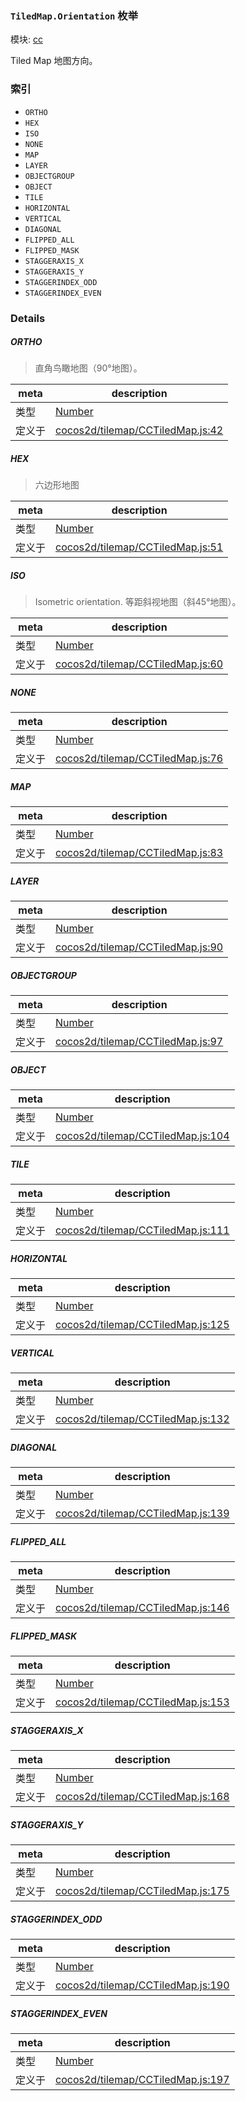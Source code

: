 ### `TiledMap.Orientation` 枚举



模块: [cc](../modules/cc.md)


Tiled Map 地图方向。


### 索引
  - `ORTHO`
  - `HEX`
  - `ISO`
  - `NONE`
  - `MAP`
  - `LAYER`
  - `OBJECTGROUP`
  - `OBJECT`
  - `TILE`
  - `HORIZONTAL`
  - `VERTICAL`
  - `DIAGONAL`
  - `FLIPPED_ALL`
  - `FLIPPED_MASK`
  - `STAGGERAXIS_X`
  - `STAGGERAXIS_Y`
  - `STAGGERINDEX_ODD`
  - `STAGGERINDEX_EVEN`

### Details


##### ORTHO

> 直角鸟瞰地图（90°地图）。

| meta | description |
|------|-------------|
| 类型 | <a href="https://developer.mozilla.org/en/JavaScript/Reference/Global_Objects/Number" class="crosslink external" target="_blank">Number</a> |
| 定义于 | [cocos2d/tilemap/CCTiledMap.js:42](https://github.com/cocos-creator/engine/blob/d6ec4c03aa86f40af14d21ef9f059fed5e540c58/cocos2d/tilemap/CCTiledMap.js#L42) |



##### HEX

> 六边形地图

| meta | description |
|------|-------------|
| 类型 | <a href="https://developer.mozilla.org/en/JavaScript/Reference/Global_Objects/Number" class="crosslink external" target="_blank">Number</a> |
| 定义于 | [cocos2d/tilemap/CCTiledMap.js:51](https://github.com/cocos-creator/engine/blob/d6ec4c03aa86f40af14d21ef9f059fed5e540c58/cocos2d/tilemap/CCTiledMap.js#L51) |



##### ISO

> Isometric orientation.
等距斜视地图（斜45°地图）。

| meta | description |
|------|-------------|
| 类型 | <a href="https://developer.mozilla.org/en/JavaScript/Reference/Global_Objects/Number" class="crosslink external" target="_blank">Number</a> |
| 定义于 | [cocos2d/tilemap/CCTiledMap.js:60](https://github.com/cocos-creator/engine/blob/d6ec4c03aa86f40af14d21ef9f059fed5e540c58/cocos2d/tilemap/CCTiledMap.js#L60) |



##### NONE

> 

| meta | description |
|------|-------------|
| 类型 | <a href="https://developer.mozilla.org/en/JavaScript/Reference/Global_Objects/Number" class="crosslink external" target="_blank">Number</a> |
| 定义于 | [cocos2d/tilemap/CCTiledMap.js:76](https://github.com/cocos-creator/engine/blob/d6ec4c03aa86f40af14d21ef9f059fed5e540c58/cocos2d/tilemap/CCTiledMap.js#L76) |



##### MAP

> 

| meta | description |
|------|-------------|
| 类型 | <a href="https://developer.mozilla.org/en/JavaScript/Reference/Global_Objects/Number" class="crosslink external" target="_blank">Number</a> |
| 定义于 | [cocos2d/tilemap/CCTiledMap.js:83](https://github.com/cocos-creator/engine/blob/d6ec4c03aa86f40af14d21ef9f059fed5e540c58/cocos2d/tilemap/CCTiledMap.js#L83) |



##### LAYER

> 

| meta | description |
|------|-------------|
| 类型 | <a href="https://developer.mozilla.org/en/JavaScript/Reference/Global_Objects/Number" class="crosslink external" target="_blank">Number</a> |
| 定义于 | [cocos2d/tilemap/CCTiledMap.js:90](https://github.com/cocos-creator/engine/blob/d6ec4c03aa86f40af14d21ef9f059fed5e540c58/cocos2d/tilemap/CCTiledMap.js#L90) |



##### OBJECTGROUP

> 

| meta | description |
|------|-------------|
| 类型 | <a href="https://developer.mozilla.org/en/JavaScript/Reference/Global_Objects/Number" class="crosslink external" target="_blank">Number</a> |
| 定义于 | [cocos2d/tilemap/CCTiledMap.js:97](https://github.com/cocos-creator/engine/blob/d6ec4c03aa86f40af14d21ef9f059fed5e540c58/cocos2d/tilemap/CCTiledMap.js#L97) |



##### OBJECT

> 

| meta | description |
|------|-------------|
| 类型 | <a href="https://developer.mozilla.org/en/JavaScript/Reference/Global_Objects/Number" class="crosslink external" target="_blank">Number</a> |
| 定义于 | [cocos2d/tilemap/CCTiledMap.js:104](https://github.com/cocos-creator/engine/blob/d6ec4c03aa86f40af14d21ef9f059fed5e540c58/cocos2d/tilemap/CCTiledMap.js#L104) |



##### TILE

> 

| meta | description |
|------|-------------|
| 类型 | <a href="https://developer.mozilla.org/en/JavaScript/Reference/Global_Objects/Number" class="crosslink external" target="_blank">Number</a> |
| 定义于 | [cocos2d/tilemap/CCTiledMap.js:111](https://github.com/cocos-creator/engine/blob/d6ec4c03aa86f40af14d21ef9f059fed5e540c58/cocos2d/tilemap/CCTiledMap.js#L111) |



##### HORIZONTAL

> 

| meta | description |
|------|-------------|
| 类型 | <a href="https://developer.mozilla.org/en/JavaScript/Reference/Global_Objects/Number" class="crosslink external" target="_blank">Number</a> |
| 定义于 | [cocos2d/tilemap/CCTiledMap.js:125](https://github.com/cocos-creator/engine/blob/d6ec4c03aa86f40af14d21ef9f059fed5e540c58/cocos2d/tilemap/CCTiledMap.js#L125) |



##### VERTICAL

> 

| meta | description |
|------|-------------|
| 类型 | <a href="https://developer.mozilla.org/en/JavaScript/Reference/Global_Objects/Number" class="crosslink external" target="_blank">Number</a> |
| 定义于 | [cocos2d/tilemap/CCTiledMap.js:132](https://github.com/cocos-creator/engine/blob/d6ec4c03aa86f40af14d21ef9f059fed5e540c58/cocos2d/tilemap/CCTiledMap.js#L132) |



##### DIAGONAL

> 

| meta | description |
|------|-------------|
| 类型 | <a href="https://developer.mozilla.org/en/JavaScript/Reference/Global_Objects/Number" class="crosslink external" target="_blank">Number</a> |
| 定义于 | [cocos2d/tilemap/CCTiledMap.js:139](https://github.com/cocos-creator/engine/blob/d6ec4c03aa86f40af14d21ef9f059fed5e540c58/cocos2d/tilemap/CCTiledMap.js#L139) |



##### FLIPPED_ALL

> 

| meta | description |
|------|-------------|
| 类型 | <a href="https://developer.mozilla.org/en/JavaScript/Reference/Global_Objects/Number" class="crosslink external" target="_blank">Number</a> |
| 定义于 | [cocos2d/tilemap/CCTiledMap.js:146](https://github.com/cocos-creator/engine/blob/d6ec4c03aa86f40af14d21ef9f059fed5e540c58/cocos2d/tilemap/CCTiledMap.js#L146) |



##### FLIPPED_MASK

> 

| meta | description |
|------|-------------|
| 类型 | <a href="https://developer.mozilla.org/en/JavaScript/Reference/Global_Objects/Number" class="crosslink external" target="_blank">Number</a> |
| 定义于 | [cocos2d/tilemap/CCTiledMap.js:153](https://github.com/cocos-creator/engine/blob/d6ec4c03aa86f40af14d21ef9f059fed5e540c58/cocos2d/tilemap/CCTiledMap.js#L153) |



##### STAGGERAXIS_X

> 

| meta | description |
|------|-------------|
| 类型 | <a href="https://developer.mozilla.org/en/JavaScript/Reference/Global_Objects/Number" class="crosslink external" target="_blank">Number</a> |
| 定义于 | [cocos2d/tilemap/CCTiledMap.js:168](https://github.com/cocos-creator/engine/blob/d6ec4c03aa86f40af14d21ef9f059fed5e540c58/cocos2d/tilemap/CCTiledMap.js#L168) |



##### STAGGERAXIS_Y

> 

| meta | description |
|------|-------------|
| 类型 | <a href="https://developer.mozilla.org/en/JavaScript/Reference/Global_Objects/Number" class="crosslink external" target="_blank">Number</a> |
| 定义于 | [cocos2d/tilemap/CCTiledMap.js:175](https://github.com/cocos-creator/engine/blob/d6ec4c03aa86f40af14d21ef9f059fed5e540c58/cocos2d/tilemap/CCTiledMap.js#L175) |



##### STAGGERINDEX_ODD

> 

| meta | description |
|------|-------------|
| 类型 | <a href="https://developer.mozilla.org/en/JavaScript/Reference/Global_Objects/Number" class="crosslink external" target="_blank">Number</a> |
| 定义于 | [cocos2d/tilemap/CCTiledMap.js:190](https://github.com/cocos-creator/engine/blob/d6ec4c03aa86f40af14d21ef9f059fed5e540c58/cocos2d/tilemap/CCTiledMap.js#L190) |



##### STAGGERINDEX_EVEN

> 

| meta | description |
|------|-------------|
| 类型 | <a href="https://developer.mozilla.org/en/JavaScript/Reference/Global_Objects/Number" class="crosslink external" target="_blank">Number</a> |
| 定义于 | [cocos2d/tilemap/CCTiledMap.js:197](https://github.com/cocos-creator/engine/blob/d6ec4c03aa86f40af14d21ef9f059fed5e540c58/cocos2d/tilemap/CCTiledMap.js#L197) |


